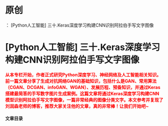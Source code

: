 # 原创
：  [Python人工智能] 三十.Keras深度学习构建CNN识别阿拉伯手写文字图像

# [Python人工智能] 三十.Keras深度学习构建CNN识别阿拉伯手写文字图像

<font color="red">**从本专栏开始，作者正式研究Python深度学习、神经网络及人工智能相关知识。前一篇文章分享了生成对抗网络GAN的基础知识，包括什么是GAN、常用算法（CGAN、DCGAN、infoGAN、WGAN）、发展历程、预备知识，并通过Keras搭建最简答的手写数字图片生成案例。这篇文章将通过Keras深度学习构建CNN模型识别阿拉伯手写文字图像，一篇非常经典的图像分类文字。本文参考并复现了刘润森老师的博客，推荐大家关注他的文章，真的非常棒！让我们开始吧~**</font>

#### 文章目录
